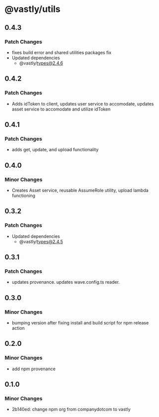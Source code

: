 # @vastly/utils

## 0.4.3

### Patch Changes

- fixes build error and shared utilities packages fix
- Updated dependencies
  - @vastly/types@2.4.6

## 0.4.2

### Patch Changes

- Adds idToken to client, updates user service to accomodate, updates asset service to accomodate
  and utilize idToken

## 0.4.1

### Patch Changes

- adds get, update, and upload functionality

## 0.4.0

### Minor Changes

- Creates Asset service, reusable AssumeRole utility, upload lambda functioning

## 0.3.2

### Patch Changes

- Updated dependencies
  - @vastly/types@2.4.5

## 0.3.1

### Patch Changes

- updates provenance. updates wave.config.ts reader.

## 0.3.0

### Minor Changes

- bumping version after fixing install and build script for npm release action

## 0.2.0

### Minor Changes

- add npm provenance

## 0.1.0

### Minor Changes

- 2b140ed: change npm org from companydotcom to vastly
